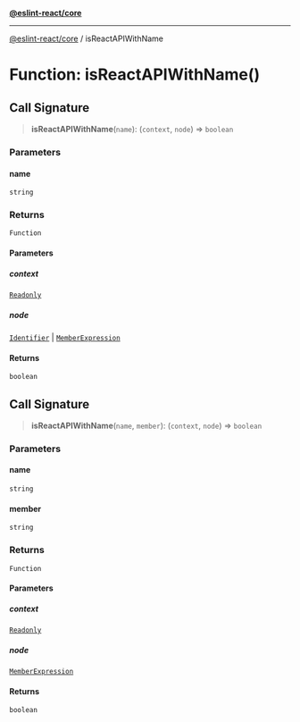 [**@eslint-react/core**](../README.md)

***

[@eslint-react/core](../README.md) / isReactAPIWithName

# Function: isReactAPIWithName()

## Call Signature

> **isReactAPIWithName**(`name`): (`context`, `node`) => `boolean`

### Parameters

#### name

`string`

### Returns

`Function`

#### Parameters

##### context

[`Readonly`](../-internal-/type-aliases/Readonly.md)

##### node

[`Identifier`](../-internal-/interfaces/Identifier.md) | [`MemberExpression`](../-internal-/type-aliases/MemberExpression.md)

#### Returns

`boolean`

## Call Signature

> **isReactAPIWithName**(`name`, `member`): (`context`, `node`) => `boolean`

### Parameters

#### name

`string`

#### member

`string`

### Returns

`Function`

#### Parameters

##### context

[`Readonly`](../-internal-/type-aliases/Readonly.md)

##### node

[`MemberExpression`](../-internal-/type-aliases/MemberExpression.md)

#### Returns

`boolean`
